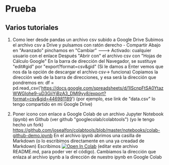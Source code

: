 # Prueba
## Varios tutoriales
1. Como leer desde pandas un archivo csv subido a Google Drive
Subimos el archivo csv a Drive y pulsamos con ratón derecho - Compartir
Abajo en "Avanzado" pinchamos en "Cambiar" ---> Activado: cualquier usuario con el enlace
Después "Abrir con" el archivo csv con "Hojas de Cálculo Google"
En la barra de dirección del Navegador, se sustituye "edit#gid" por "export?format=csv&gid"
(Si le damos a Enter vemos que nos da la opción de descargar el archivo csv-> funciona)
Copiamos la dirección web de la barra de direcciones, y esa será la dirección que pondremos en:
df = pd.read_csv('https://docs.google.com/spreadsheets/d/1lScnpFtSA0YtazWWGIohe9-uD3GiiYjBzA3_DMI9yy8/export?format=csv&gid=446981189')
(por ejemplo, ese link de "data.csv" lo tengo compartido en mi Google Drive)

2. Poner icono con enlace a Google Colab de un archivo Jupyter Notebook (ipynb) en Github
(ver github "googlecolab/colabtools") (yo le tengo hecho un fork)
https://github.com/josealfon/colabtools/blob/master/notebooks/colab-github-demo.ipynb
En el archivo ipynb abrimos una casilla de Markdown (o lo escribimos directamente en una ya creadad de Markdown)
Escribimos
[![Open In Colab](https://colab.research.google.com/assets/colab-badge.svg)](https://colab.research.google.com/github/googlecolab/colabtools/blob/master/notebooks/colab-github-demo.ipynb)
(editar este archivo README.md, para poder ver el código). Cambiamos la dirección que enlaza al archivo ipynb a la dirección de nuestro ipynb en Google Colab


